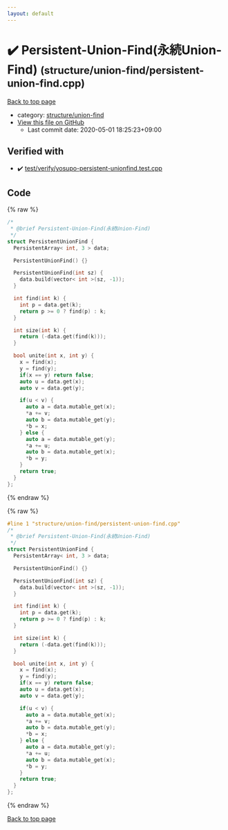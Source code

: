 ```yaml
---
layout: default
---
```


<!-- mathjax config similar to math.stackexchange -->
<script type="text/javascript" async
  src="https://cdnjs.cloudflare.com/ajax/libs/mathjax/2.7.5/MathJax.js?config=TeX-MML-AM_CHTML">
</script>
<script type="text/x-mathjax-config">
  MathJax.Hub.Config({
    TeX: { equationNumbers: { autoNumber: "AMS" }},
    tex2jax: {
      inlineMath: [ ['$','$'] ],
      processEscapes: true
    },
    "HTML-CSS": { matchFontHeight: false },
    displayAlign: "left",
    displayIndent: "2em"
  });
</script>

<script type="text/javascript" src="https://cdnjs.cloudflare.com/ajax/libs/jquery/3.4.1/jquery.min.js"></script>
<script src="https://cdn.jsdelivr.net/npm/jquery-balloon-js@1.1.2/jquery.balloon.min.js" integrity="sha256-ZEYs9VrgAeNuPvs15E39OsyOJaIkXEEt10fzxJ20+2I=" crossorigin="anonymous"></script>
<script type="text/javascript" src="../../../assets/js/copy-button.js"></script>
<link rel="stylesheet" href="../../../assets/css/copy-button.css" />


# :heavy_check_mark: Persistent-Union-Find(永続Union-Find) <small>(structure/union-find/persistent-union-find.cpp)</small>

<a href="../../../index.html">Back to top page</a>

* category: <a href="../../../index.html#16695eacefd17254ea5bccf40066c856">structure/union-find</a>
* <a href="{{ site.github.repository_url }}/blob/master/structure/union-find/persistent-union-find.cpp">View this file on GitHub</a>
    - Last commit date: 2020-05-01 18:25:23+09:00




## Verified with

* :heavy_check_mark: <a href="../../../verify/test/verify/yosupo-persistent-unionfind.test.cpp.html">test/verify/yosupo-persistent-unionfind.test.cpp</a>


## Code

<a id="unbundled"></a>
{% raw %}
```cpp
/*
 * @brief Persistent-Union-Find(永続Union-Find)
 */
struct PersistentUnionFind {
  PersistentArray< int, 3 > data;

  PersistentUnionFind() {}

  PersistentUnionFind(int sz) {
    data.build(vector< int >(sz, -1));
  }

  int find(int k) {
    int p = data.get(k);
    return p >= 0 ? find(p) : k;
  }

  int size(int k) {
    return (-data.get(find(k)));
  }

  bool unite(int x, int y) {
    x = find(x);
    y = find(y);
    if(x == y) return false;
    auto u = data.get(x);
    auto v = data.get(y);

    if(u < v) {
      auto a = data.mutable_get(x);
      *a += v;
      auto b = data.mutable_get(y);
      *b = x;
    } else {
      auto a = data.mutable_get(y);
      *a += u;
      auto b = data.mutable_get(x);
      *b = y;
    }
    return true;
  }
};

```
{% endraw %}

<a id="bundled"></a>
{% raw %}
```cpp
#line 1 "structure/union-find/persistent-union-find.cpp"
/*
 * @brief Persistent-Union-Find(永続Union-Find)
 */
struct PersistentUnionFind {
  PersistentArray< int, 3 > data;

  PersistentUnionFind() {}

  PersistentUnionFind(int sz) {
    data.build(vector< int >(sz, -1));
  }

  int find(int k) {
    int p = data.get(k);
    return p >= 0 ? find(p) : k;
  }

  int size(int k) {
    return (-data.get(find(k)));
  }

  bool unite(int x, int y) {
    x = find(x);
    y = find(y);
    if(x == y) return false;
    auto u = data.get(x);
    auto v = data.get(y);

    if(u < v) {
      auto a = data.mutable_get(x);
      *a += v;
      auto b = data.mutable_get(y);
      *b = x;
    } else {
      auto a = data.mutable_get(y);
      *a += u;
      auto b = data.mutable_get(x);
      *b = y;
    }
    return true;
  }
};

```
{% endraw %}

<a href="../../../index.html">Back to top page</a>

